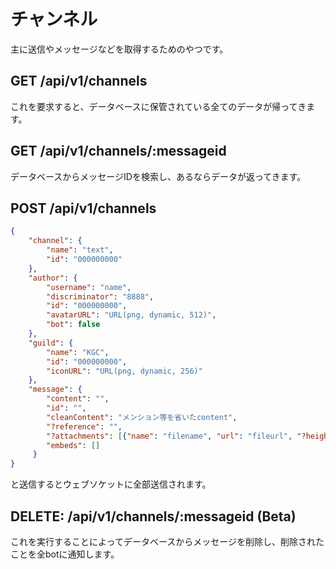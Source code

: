 # チャンネル

主に送信やメッセージなどを取得するためのやつです。

## GET /api/v1/channels

これを要求すると、データベースに保管されている全てのデータが帰ってきます。

## GET /api/v1/channels/:messageid

データベースからメッセージIDを検索し、あるならデータが返ってきます。

## POST /api/v1/channels

```json
{
    "channel": {
        "name": "text",
        "id": "000000000"
    },
    "author": {
        "username": "name",
        "discriminator": "8888",
        "id": "000000000",
        "avatarURL": "URL(png, dynamic, 512)",
        "bot": false
    },
    "guild": {
        "name": "KGC",
        "id": "000000000",
        "iconURL": "URL(png, dynamic, 256)"
    },
    "message": {
        "content": "",
        "id": "",
        "cleanContent": "メンション等を省いたcontent",
        "?reference": "",
        "?attachments": [{"name": "filename", "url": "fileurl", "?height": "height", "?width": "width", "content_type": "file’s content_type"}],
        "embeds": []
     }
}
```
と送信するとウェブソケットに全部送信されます。

## DELETE: /api/v1/channels/:messageid (Beta)

これを実行することによってデータベースからメッセージを削除し、削除されたことを全botに通知します。
